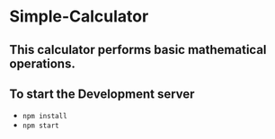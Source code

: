 # Simple-Calculator
## This calculator performs  basic mathematical operations.

## To start the Development server
* `npm install`
* `npm start`

